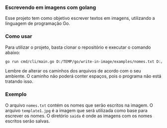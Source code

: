### Escrevendo em imagens com golang

Esse projeto tem como objetivo escrever textos em imagens, utilizando a linguagem de programação Go.

### Como usar

Para utilizar o projeto, basta clonar o repositório e executar o comando abaixo:

```bash
go run cmd/cli/main.go D:/TEMP/go/write-in-image/examples/nomes.txt D:/TEMP/saida D:/TEMP/go/write-in-image/examples/template1.jpg 72
```

Lembre de alterar os caminhos dos arquivos de acordo com o seu ambiente.
O caminho não poderá conter espaços, pois o programa não está tratando isso.

### Exemplo

O arquivo `nomes.txt` contém os nomes que serão escritos na imagem. O arquivo `template1.jpg` é a imagem que será utilizada como base para escrever os nomes. O diretório `saida` é onde as imagens com os nomes escritos serão salvas.